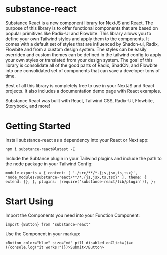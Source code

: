 # substance-react 

Substance React is a new component library for NextJS and React. The purpose of this library is to offer functional components that are based on popular primitives like Radix-UI and Flowbite. This library allows you to define your own Tailwind styles and apply them to the components. It comes with a default set of styles that are influenced by Shadcn-ui, Radix, Flowbite and from a custom design system. The styles can be easily overriden and custom themes can be defined in the tailwind config to apply your own styles or translated from your design system.  The goal of this library is consolidate all of the good parts of Radix, ShadCN, and Flowbite into one consolidated set of components that can save a developer tons of time. 

Best of all this library is completely free to use in your NextJS and React projects. It also includes a documentation demo page with React examples. 

Substance React was built with React, Tailwind CSS, Radix-UI, Flowbite, Storybook, and more!

# Getting Started

Install substance-react as a dependency into your React or Next app:

`npm i substance-react@latest -E`

Include the Subtance plugin in your Tailwind plugins and include the path to the node package in your Tailwind Config:

`
module.exports = {
    content: [
        './src/**/*.{js,jsx,ts,tsx}',
        'node_modules/substance-react/**/*.{js,jsx,ts,tsx}'
    ],
    theme: {
    extend: {},
    },
    plugins: [require('substance-react/lib/plugin')],
};
`

# Start Using

Import the Components you need into your Function Component:

`import {Button} from 'substance-react'`

Use the Component in your markup:

`<Button color="blue" size="md" pill disabled onClick=()=>({console.log("it works!")})>Submit</Button>`













